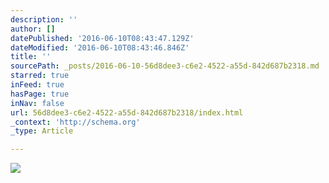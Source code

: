 ```yaml
---
description: ''
author: []
datePublished: '2016-06-10T08:43:47.129Z'
dateModified: '2016-06-10T08:43:46.846Z'
title: ''
sourcePath: _posts/2016-06-10-56d8dee3-c6e2-4522-a55d-842d687b2318.md
starred: true
inFeed: true
hasPage: true
inNav: false
url: 56d8dee3-c6e2-4522-a55d-842d687b2318/index.html
_context: 'http://schema.org'
_type: Article

---
```

![](https://the-grid-user-content.s3-us-west-2.amazonaws.com/8af27a64-68a1-410e-8b30-983209891b34.png)